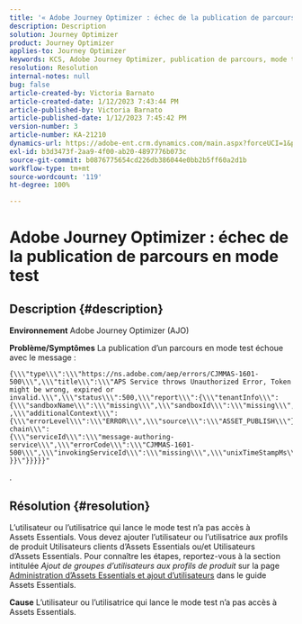 ```yaml
---
title: '« Adobe Journey Optimizer : échec de la publication de parcours en mode test »'
description: Description
solution: Journey Optimizer
product: Journey Optimizer
applies-to: Journey Optimizer
keywords: KCS, Adobe Journey Optimizer, publication de parcours, mode test, échec, AJO
resolution: Resolution
internal-notes: null
bug: false
article-created-by: Victoria Barnato
article-created-date: 1/12/2023 7:43:44 PM
article-published-by: Victoria Barnato
article-published-date: 1/12/2023 7:45:42 PM
version-number: 3
article-number: KA-21210
dynamics-url: https://adobe-ent.crm.dynamics.com/main.aspx?forceUCI=1&pagetype=entityrecord&etn=knowledgearticle&id=7892a466-b192-ed11-aad1-6045bd006d92
exl-id: b3d3473f-2aa9-4f00-ab20-4897776b073c
source-git-commit: b0876775654cd226db386044e0bb2b5ff60a2d1b
workflow-type: tm+mt
source-wordcount: '119'
ht-degree: 100%

---
```


# Adobe Journey Optimizer : échec de la publication de parcours en mode test

## Description {#description}

<b>Environnement</b>
Adobe Journey Optimizer (AJO)


<b>Problème/Symptômes</b>
La publication d’un parcours en mode test échoue avec le message :


```
{\\\"type\\\":\\\"https://ns.adobe.com/aep/errors/CJMMAS-1601-500\\\",\\\"title\\\":\\\"APS Service throws Unauthorized Error, Token might be wrong, expired or invalid.\\\",\\\"status\\\":500,\\\"report\\\":{\\\"tenantInfo\\\":
{\\\"sandboxName\\\":\\\"missing\\\",\\\"sandboxId\\\":\\\"missing\\\",\\\"imsOrgId\\\":\\\"missing\\\"}
,\\\"additionalContext\\\":{\\\"errorLevel\\\":\\\"ERROR\\\",\\\"source\\\":\\\"ASSET_PUBLISH\\\"}},\\\"error-chain\\\":
{\\\"serviceId\\\":\\\"message-authoring-service\\\",\\\"errorCode\\\":\\\"CJMMAS-1601-500\\\",\\\"invokingServiceId\\\":\\\"missing\\\",\\\"unixTimeStampMs\\\":«REDACTED»}
}}\"}}}}}"
```

.

## Résolution {#resolution}


L’utilisateur ou l’utilisatrice qui lance le mode test n’a pas accès à Assets Essentials. Vous devez ajouter l’utilisateur ou l’utilisatrice aux profils de produit Utilisateurs clients dʼAssets Essentials ou/et Utilisateurs dʼAssets Essentials. Pour connaître les étapes, reportez-vous à la section intitulée *Ajout de groupes d’utilisateurs aux profils de produit* sur la page [Administration d’Assets Essentials et ajout d’utilisateurs](https://experienceleague.adobe.com/docs/experience-manager-assets-essentials/help/get-started-admins/deploy-administer.html?lang=fr#add-users-to-product-profiles) dans le guide Assets Essentials.

<b>Cause</b>
L’utilisateur ou l’utilisatrice qui lance le mode test n’a pas accès à Assets Essentials.
